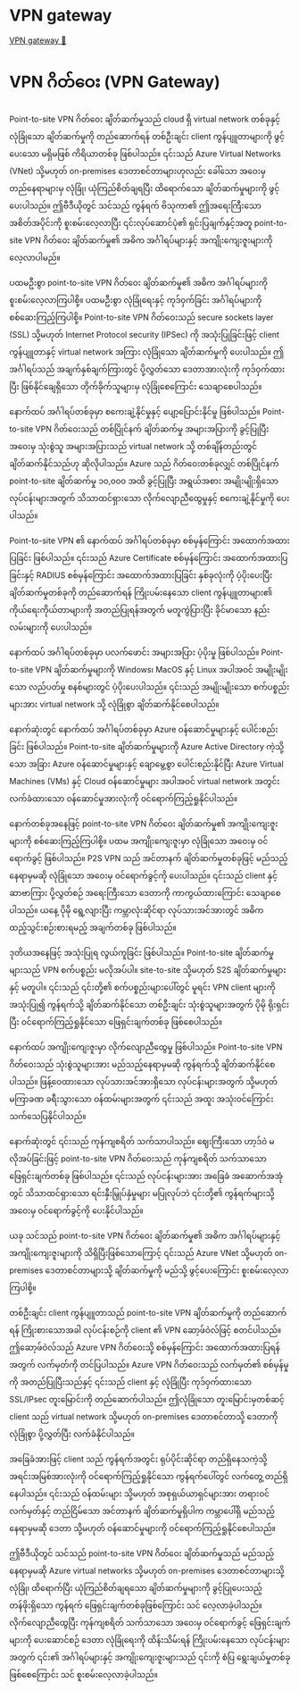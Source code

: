 # VPN gateway

[VPN gateway 🔗](https://www.coursera.org/learn/cybersecurity-tools-and-technologies/lecture/K87Wz/vpn-gateway)

# VPN ဂိတ်ဝေး (VPN Gateway)

Point-to-site VPN ဂိတ်ဝေး ချိတ်ဆက်မှုသည် cloud ရှိ virtual network တစ်ခုနှင့် လုံခြုံသော ချိတ်ဆက်မှုကို တည်ဆောက်ရန် တစ်ဦးချင်း client ကွန်ပျူတာများကို ဖွင့်ပေးသော မရှိမဖြစ် ကိရိယာတစ်ခု ဖြစ်ပါသည်။ ၎င်းသည် Azure Virtual Networks (VNet) သို့မဟုတ် on-premises ဒေတာစင်တာများဟုလည်း ခေါ်သော အဝေးမှ တည်နေရာများမှ လုံခြုံ၊ ယုံကြည်စိတ်ချရပြီး ထိရောက်သော ချိတ်ဆက်မှုများကို ဖွင့်ပေးပါသည်။ ဤဗီဒီယိုတွင် သင်သည် ကွန်ရက် ဗိသုကာ၏ ဤအရေးကြီးသော အစိတ်အပိုင်းကို စူးစမ်းလေ့လာပြီး ၎င်းလုပ်ဆောင်ပုံ၏ ရှင်းပြချက်နှင့်အတူ point-to-site VPN ဂိတ်ဝေး ချိတ်ဆက်မှု၏ အဓိက အင်္ဂါရပ်များနှင့် အကျိုးကျေးဇူးများကို လေ့လာပါမည်။

ပထမဦးစွာ point-to-site VPN ဂိတ်ဝေး ချိတ်ဆက်မှု၏ အဓိက အင်္ဂါရပ်များကို စူးစမ်းလေ့လာကြပါစို့။ ပထမဦးစွာ လုံခြုံရေးနှင့် ကုဒ်ဝှက်ခြင်း အင်္ဂါရပ်များကို စစ်ဆေးကြည့်ကြပါစို့။ Point-to-site VPN ဂိတ်ဝေးသည် secure sockets layer (SSL) သို့မဟုတ် Internet Protocol security (IPSec) ကို အသုံးပြုခြင်းဖြင့် client ကွန်ပျူတာနှင့် virtual network အကြား လုံခြုံသော ချိတ်ဆက်မှုကို ပေးပါသည်။ ဤအင်္ဂါရပ်သည် အချက်နှစ်ချက်ကြားတွင် ပို့လွှတ်သော ဒေတာအားလုံးကို ကုဒ်ဝှက်ထားပြီး ဖြစ်နိုင်ချေရှိသော တိုက်ခိုက်သူများမှ လုံခြုံစေကြောင်း သေချာစေပါသည်။

နောက်ထပ် အင်္ဂါရပ်တစ်ခုမှာ စကေးချဲ့နိုင်မှုနှင့် ပျော့ပြောင်းနိုင်မှု ဖြစ်ပါသည်။ Point-to-site VPN ဂိတ်ဝေးသည် တစ်ပြိုင်နက် ချိတ်ဆက်မှု အများအပြားကို ခွင့်ပြုပြီး အဝေးမှ သုံးစွဲသူ အများအပြားသည် virtual network သို့ တစ်ချိန်တည်းတွင် ချိတ်ဆက်နိုင်သည်ဟု ဆိုလိုပါသည်။ Azure သည် ဂိတ်ဝေးတစ်ခုလျှင် တစ်ပြိုင်နက် point-to-site ချိတ်ဆက်မှု ၁၀,၀၀၀ အထိ ခွင့်ပြုပြီး အရွယ်အစား အမျိုးမျိုးရှိသော လုပ်ငန်းများအတွက် သိသာထင်ရှားသော လိုက်လျောညီထွေမှုနှင့် စကေးချဲ့နိုင်မှုကို ပေးပါသည်။

Point-to-site VPN ၏ နောက်ထပ် အင်္ဂါရပ်တစ်ခုမှာ စစ်မှန်ကြောင်း အထောက်အထားပြခြင်း ဖြစ်ပါသည်။ ၎င်းသည် Azure Certificate စစ်မှန်ကြောင်း အထောက်အထားပြခြင်းနှင့် RADIUS စစ်မှန်ကြောင်း အထောက်အထားပြခြင်း နှစ်ခုလုံးကို ပံ့ပိုးပေးပြီး ချိတ်ဆက်မှုတစ်ခုကို တည်ဆောက်ရန် ကြိုးပမ်းနေသော client ကွန်ပျူတာများ၏ ကိုယ်ရေးကိုယ်တာများကို အတည်ပြုရန်အတွက် မတူကွဲပြားပြီး ခိုင်မာသော နည်းလမ်းများကို ပေးပါသည်။

နောက်ထပ် အင်္ဂါရပ်တစ်ခုမှာ ပလက်ဖောင်း အများအပြား ပံ့ပိုးမှု ဖြစ်ပါသည်။ Point-to-site VPN ချိတ်ဆက်မှုများကို Windows၊ MacOS နှင့် Linux အပါအဝင် အမျိုးမျိုးသော လည်ပတ်မှု စနစ်များတွင် ပံ့ပိုးပေးပါသည်။ ၎င်းသည် အမျိုးမျိုးသော စက်ပစ္စည်းများအား virtual network သို့ လုံခြုံစွာ ချိတ်ဆက်နိုင်စေပါသည်။

နောက်ဆုံးတွင် နောက်ထပ် အင်္ဂါရပ်တစ်ခုမှာ Azure ဝန်ဆောင်မှုများနှင့် ပေါင်းစည်းခြင်း ဖြစ်ပါသည်။ Point-to-site ချိတ်ဆက်မှုများကို Azure Active Directory ကဲ့သို့သော အခြား Azure ဝန်ဆောင်မှုများနှင့် ချောမွေ့စွာ ပေါင်းစည်းနိုင်ပြီး Azure Virtual Machines (VMs) နှင့် Cloud ဝန်ဆောင်မှုများ အပါအဝင် virtual network အတွင်း လက်ခံထားသော ဝန်ဆောင်မှုအားလုံးကို ဝင်ရောက်ကြည့်ရှုနိုင်ပါသည်။

နောက်တစ်ခုအနေဖြင့် point-to-site VPN ဂိတ်ဝေး ချိတ်ဆက်မှု၏ အကျိုးကျေးဇူးများကို စစ်ဆေးကြည့်ကြပါစို့။ ပထမ အကျိုးကျေးဇူးမှာ လုံခြုံသော အဝေးမှ ဝင်ရောက်ခွင့် ဖြစ်ပါသည်။ P2S VPN သည် အင်တာနက် ချိတ်ဆက်မှုတစ်ခုဖြင့် မည်သည့်နေရာမှမဆို လုံခြုံသော အဝေးမှ ဝင်ရောက်ခွင့်ကို ပေးပါသည်။ ၎င်းသည် client နှင့် ဆာဗာကြား ပို့လွှတ်စဉ် အရေးကြီးသော ဒေတာကို ကာကွယ်ထားကြောင်း သေချာစေပါသည်။ ယနေ့ ပိုမို ရွေ့လျားပြီး ကမ္ဘာလုံးဆိုင်ရာ လုပ်သားအင်အားတွင် အဓိက ထည့်သွင်းစဉ်းစားရမည့် အချက်တစ်ခု ဖြစ်ပါသည်။

ဒုတိယအနေဖြင့် အသုံးပြုရ လွယ်ကူခြင်း ဖြစ်ပါသည်။ Point-to-site ချိတ်ဆက်မှုများသည် VPN စက်ပစ္စည်း မလိုအပ်ပါ။ site-to-site သို့မဟုတ် S2S ချိတ်ဆက်မှုများနှင့် မတူပါ။ ၎င်းသည် ၎င်းတို့၏ စက်ပစ္စည်းများပေါ်တွင် မူရင်း VPN client များကို အသုံးပြု၍ ကွန်ရက်သို့ ချိတ်ဆက်နိုင်သော တစ်ဦးချင်း သုံးစွဲသူများအတွက် ပိုမို ရိုးရှင်းပြီး ဝင်ရောက်ကြည့်ရှုနိုင်သော ဖြေရှင်းချက်တစ်ခု ဖြစ်စေပါသည်။

နောက်ထပ် အကျိုးကျေးဇူးမှာ လိုက်လျောညီထွေမှု ဖြစ်ပါသည်။ Point-to-site VPN ဂိတ်ဝေးသည် သုံးစွဲသူများအား မည်သည့်နေရာမှမဆို ကွန်ရက်သို့ ချိတ်ဆက်နိုင်စေပါသည်။ ဖြန့်ဝေထားသော လုပ်သားအင်အားရှိသော လုပ်ငန်းများအတွက် သို့မဟုတ် မကြာခဏ ခရီးသွားသော ဝန်ထမ်းများအတွက် ၎င်းသည် အထူး အသုံးဝင်ကြောင်း သက်သေပြနိုင်ပါသည်။

နောက်ဆုံးတွင် ၎င်းသည် ကုန်ကျစရိတ် သက်သာပါသည်။ ဈေးကြီးသော ဟာ့ဒ်ဝဲ မလိုအပ်ခြင်းဖြင့် point-to-site VPN ဂိတ်ဝေးသည် ကုန်ကျစရိတ် သက်သာသော ဖြေရှင်းချက်တစ်ခု ဖြစ်ပါသည်။ ၎င်းသည် လုပ်ငန်းများအား အခြေခံ အဆောက်အအုံတွင် သိသာထင်ရှားသော ရင်းနှီးမြှုပ်နှံမှုများ မပြုလုပ်ဘဲ ၎င်းတို့၏ ကွန်ရက်များသို့ အဝေးမှ ဝင်ရောက်ခွင့်ကို ပေးနိုင်ပါသည်။

ယခု သင်သည် point-to-site VPN ဂိတ်ဝေး ချိတ်ဆက်မှု၏ အဓိက အင်္ဂါရပ်များနှင့် အကျိုးကျေးဇူးများကို သိရှိပြီးဖြစ်သောကြောင့် ၎င်းသည် Azure VNet သို့မဟုတ် on-premises ဒေတာစင်တာများသို့ ချိတ်ဆက်မှုကို မည်သို့ ဖွင့်ပေးကြောင်း စူးစမ်းလေ့လာကြပါစို့။

တစ်ဦးချင်း client ကွန်ပျူတာသည် point-to-site VPN ချိတ်ဆက်မှုကို တည်ဆောက်ရန် ကြိုးစားသောအခါ လုပ်ငန်းစဉ်ကို client ၏ VPN ဆော့ဖ်ဝဲလ်ဖြင့် စတင်ပါသည်။ ဤဆော့ဖ်ဝဲလ်သည် Azure VPN ဂိတ်ဝေးသို့ စစ်မှန်ကြောင်း အထောက်အထားပြရန်အတွက် လက်မှတ်ကို တင်ပြပါသည်။ Azure VPN ဂိတ်ဝေးသည် လက်မှတ်၏ စစ်မှန်မှုကို အတည်ပြုပြီးသည်နှင့် ၎င်းသည် client နှင့် လုံခြုံပြီး ကုဒ်ဝှက်ထားသော SSL/IPsec တူးမြောင်းကို တည်ဆောက်ပါသည်။ ဤလုံခြုံသော တူးမြောင်းမှတစ်ဆင့် client သည် virtual network သို့မဟုတ် on-premises ဒေတာစင်တာသို့ ဒေတာကို လုံခြုံစွာ ပို့လွှတ်ပြီး လက်ခံနိုင်ပါသည်။

အခြေခံအားဖြင့် client သည် ကွန်ရက်အတွင်း ရုပ်ပိုင်းဆိုင်ရာ တည်ရှိနေသကဲ့သို့ အရင်းအမြစ်အားလုံးကို ဝင်ရောက်ကြည့်ရှုနိုင်သော ကွန်ရက်ပေါ်တွင် လက်တွေ့ တည်ရှိနေပါသည်။ ၎င်းသည် ဝန်ထမ်းများ သို့မဟုတ် အစုရှယ်ယာရှင်များအား တရားဝင် လက်မှတ်နှင့် တည်ငြိမ်သော အင်တာနက် ချိတ်ဆက်မှုရှိပါက ကမ္ဘာပေါ်ရှိ မည်သည့်နေရာမှမဆို ဒေတာ သို့မဟုတ် ဝန်ဆောင်မှုများကို ဝင်ရောက်ကြည့်ရှုနိုင်စေပါသည်။

ဤဗီဒီယိုတွင် သင်သည် point-to-site VPN ဂိတ်ဝေး ချိတ်ဆက်မှုသည် မည်သည့်နေရာမှမဆို Azure virtual networks သို့မဟုတ် on-premises ဒေတာစင်တာများသို့ လုံခြုံ၊ ထိရောက်ပြီး ယုံကြည်စိတ်ချရသော ချိတ်ဆက်မှုများကို ခွင့်ပြုပေးသည့် တန်ဖိုးရှိသော ကွန်ရက် ဖြေရှင်းချက်တစ်ခုဖြစ်ကြောင်း သင် လေ့လာခဲ့ပါသည်။ လိုက်လျောညီထွေပြီး ကုန်ကျစရိတ် သက်သာသော အဝေးမှ ဝင်ရောက်ခွင့် ဖြေရှင်းချက်များကို ပေးဆောင်စဉ် ဒေတာ လုံခြုံရေးကို ထိန်းသိမ်းရန် ကြိုးပမ်းနေသော လုပ်ငန်းများအတွက် ၎င်း၏ အင်္ဂါရပ်များနှင့် အကျိုးကျေးဇူးများသည် ၎င်းကို စံပြ ရွေးချယ်မှုတစ်ခု ဖြစ်စေကြောင်း သင် စူးစမ်းလေ့လာခဲ့ပါသည်။
